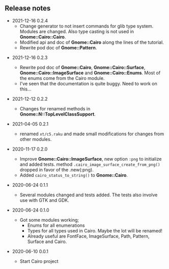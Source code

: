 ## Release notes
* 2021-12-16 0.2.4
  * Change generator to not insert commands for glib type system. Modules are changed. Also type casting is not used in **Gnome::Cairo::Cairo**.
  * Modified api and doc of **Gnome::Cairo** along the lines of the tutorial.
  * Rewrite pod doc of **Gnome::Pattern**.

<!--
  * **Gnome::Cairo::Path** is deprecated because the structure `cairo_path_t` is enough to work with. Furthermore there are no specific native functions to manipulate paths. These are all done in **Gnome::Cairo::Cairo**.
-->

* 2021-12-16 0.2.3
  * Rewrite pod doc of **Gnome::Cairo**, **Gnome::Cairo::Surface**, **Gnome::Cairo::ImageSurface** and **Gnome::Cairo::Enums**. Most of the enums come from the Cairo module.
  * I've seen that the documentation is quite buggy. Need to work on this…

* 2021-12-12 0.2.2
  * Changes for renamed methods in **Gnome::N::TopLevelClassSupport**.

* 2021-04-05 0.2.1
  * renamed `xt/c5.raku` and made small modifications for changes from other modules.

* 2020-11-17 0.2.0
  * Improve **Gnome::Cairo::ImageSurface**, new option `:png` to initialize and added tests. method `.cairo_image_surface_create_from_png()` dropped in favor of the .new(:png).
  * Added `cairo_status_to_string()` to **Gnome::Cairo**.

* 2020-06-24 0.1.1
  * Several modules changed and tests added. The tests also involve use with GTK and GDK.

* 2020-06-24 0.1.0
  * Got some modules working;
    * Enums for all enumerations
    * Types for all types used in Cairo. Maybe the lot will be renamed!
    * Already useful are FontFace, ImageSurface, Path, Pattern, Surface and Cairo.

* 2020-06-10 0.0.1
  * Start Cairo project
